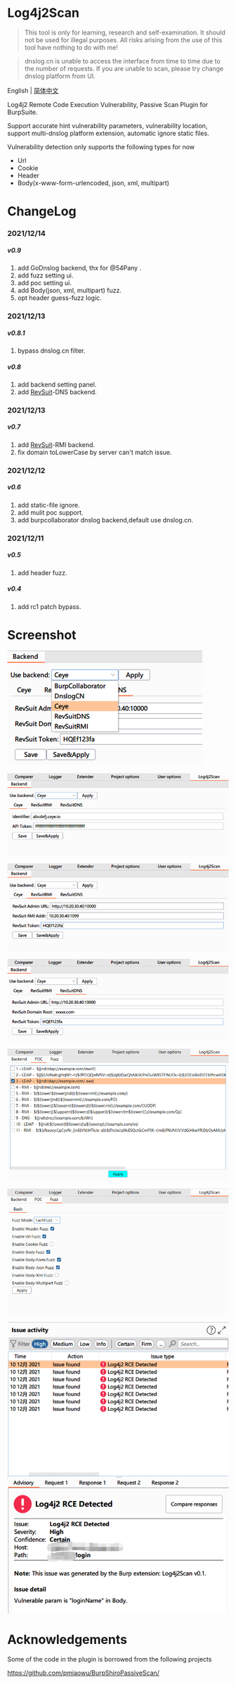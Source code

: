 # Log4j2Scan

> This tool is only for learning, research and self-examination. It should not be used for illegal purposes. All risks arising from the use of this tool have nothing to do with me!

> dnslog.cn is unable to access the interface from time to time due to the number of requests. If you are unable to scan, please try change dnslog platform from UI.

English | [简体中文](./README-zh_CN.md)

Log4j2 Remote Code Execution Vulnerability, Passive Scan Plugin for BurpSuite.

Support accurate hint vulnerability parameters, vulnerability location, support multi-dnslog platform extension, automatic ignore static files.

Vulnerability detection only supports the following types for now
- Url
- Cookie
- Header
- Body(x-www-form-urlencoded, json, xml, multipart)

# ChangeLog
### 2021/12/14
##### v0.9
1. add GoDnslog backend, thx for @54Pany .
2. add fuzz setting ui.
3. add poc setting ui.
4. add Body(json, xml, multipart) fuzz.
5. opt header guess-fuzz logic.
### 2021/12/13
##### v0.8.1
1. bypass dnslog.cn filter.
##### v0.8
1. add backend setting panel.
2. add [RevSuit](https://github.com/Li4n0/revsuit/)-DNS backend.
### 2021/12/13
##### v0.7
1. add [RevSuit](https://github.com/Li4n0/revsuit/)-RMI backend.
2. fix domain toLowerCase by server can't match issue.
### 2021/12/12
##### v0.6
1. add static-file ignore.
2. add mulit poc support.
3. add burpcollaborator dnslog backend,default use dnslog.cn.
### 2021/12/11
##### v0.5
1. add header fuzz.
##### v0.4
1. add rc1 patch bypass.

# Screenshot

![](screenshots/backends.png)

![](screenshots/ceye_backend.png)

![](screenshots/revsuit_rmi_backend.png)

![](screenshots/revsuit_dns_backend.png)

![](screenshots/poc_setting.png)

![](screenshots/fuzz_setting.png)

![](screenshots/detected.png)


# Acknowledgements
Some of the code in the plugin is borrowed from the following projects

https://github.com/pmiaowu/BurpShiroPassiveScan/

